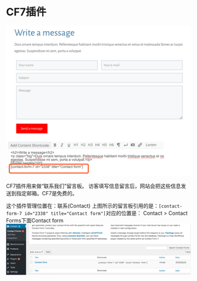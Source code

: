 # CF7插件

![](images/22.png)

CF7插件用来做“联系我们”留言板。 访客填写信息留言后，网站会把这些信息发送到指定邮箱。CF7是免费的。

这个插件管理位置在：联系(Contact)
上图所示的留言板引用的是：`[contact-form-7 id="2338" title="Contact form"]`对应的位置是：
Contact > Contact Forms下面Contact form
![](images/23.png)



